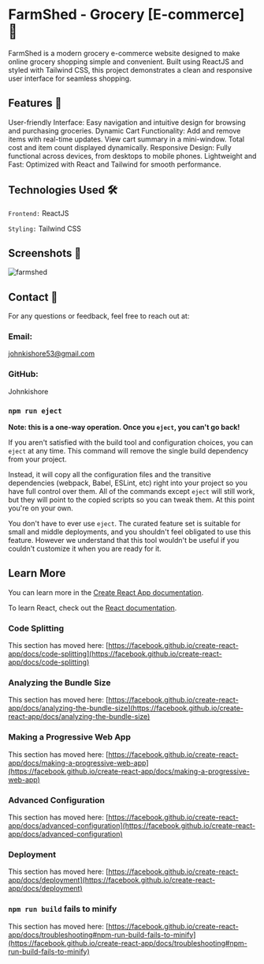 # FarmShed - Grocery [E-commerce] 🌱
FarmShed is a modern grocery e-commerce website designed to make online grocery shopping simple and convenient. Built using ReactJS and styled with Tailwind CSS, this project demonstrates a clean and responsive user interface for seamless shopping.

## Features 🌟
User-friendly Interface: Easy navigation and intuitive design for browsing and purchasing groceries.
Dynamic Cart Functionality:
Add and remove items with real-time updates.
View cart summary in a mini-window.
Total cost and item count displayed dynamically.
Responsive Design: Fully functional across devices, from desktops to mobile phones.
Lightweight and Fast: Optimized with React and Tailwind for smooth performance.
## Technologies Used 🛠️
`Frontend:` ReactJS

`Styling:` Tailwind CSS

## Screenshots 📸
![farmshed](https://github.com/user-attachments/assets/f9818b41-d265-4ad0-b6cc-ac7e9ed0038f)

## Contact 💬
For any questions or feedback, feel free to reach out at:

### Email: 
johnkishore53@gmail.com
### GitHub: 
Johnkishore




### `npm run eject`

**Note: this is a one-way operation. Once you `eject`, you can't go back!**

If you aren't satisfied with the build tool and configuration choices, you can `eject` at any time. This command will remove the single build dependency from your project.

Instead, it will copy all the configuration files and the transitive dependencies (webpack, Babel, ESLint, etc) right into your project so you have full control over them. All of the commands except `eject` will still work, but they will point to the copied scripts so you can tweak them. At this point you're on your own.

You don't have to ever use `eject`. The curated feature set is suitable for small and middle deployments, and you shouldn't feel obligated to use this feature. However we understand that this tool wouldn't be useful if you couldn't customize it when you are ready for it.

## Learn More

You can learn more in the [Create React App documentation](https://facebook.github.io/create-react-app/docs/getting-started).

To learn React, check out the [React documentation](https://reactjs.org/).

### Code Splitting

This section has moved here: [https://facebook.github.io/create-react-app/docs/code-splitting](https://facebook.github.io/create-react-app/docs/code-splitting)

### Analyzing the Bundle Size

This section has moved here: [https://facebook.github.io/create-react-app/docs/analyzing-the-bundle-size](https://facebook.github.io/create-react-app/docs/analyzing-the-bundle-size)

### Making a Progressive Web App

This section has moved here: [https://facebook.github.io/create-react-app/docs/making-a-progressive-web-app](https://facebook.github.io/create-react-app/docs/making-a-progressive-web-app)

### Advanced Configuration

This section has moved here: [https://facebook.github.io/create-react-app/docs/advanced-configuration](https://facebook.github.io/create-react-app/docs/advanced-configuration)

### Deployment

This section has moved here: [https://facebook.github.io/create-react-app/docs/deployment](https://facebook.github.io/create-react-app/docs/deployment)

### `npm run build` fails to minify

This section has moved here: [https://facebook.github.io/create-react-app/docs/troubleshooting#npm-run-build-fails-to-minify](https://facebook.github.io/create-react-app/docs/troubleshooting#npm-run-build-fails-to-minify)
